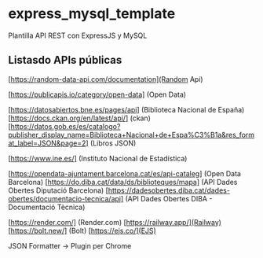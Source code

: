 # express_mysql_template
Plantilla API REST con ExpressJS y MySQL


## Listasdo APIs públicas
[https://random-data-api.com/documentation](Random Api)

[https://publicapis.io/category/open-data] (Open Data)

[https://datosabiertos.bne.es/pages/api] (Biblioteca Nacional de España)
[https://docs.ckan.org/en/latest/api/] (ckan)
[https://datos.gob.es/es/catalogo?publisher_display_name=Biblioteca+Nacional+de+Espa%C3%B1a&res_format_label=JSON&page=2] (Libros JSON)


[https://www.ine.es/] (Instituto Nacional de Estadística)

[https://opendata-ajuntament.barcelona.cat/es/api-cataleg] (Open Data Barcelona)
[https://do.diba.cat/data/ds/biblioteques/mapa] (API Dades Obertes Diputació Barcelona)
[https://dadesobertes.diba.cat/dades-obertes/documentacio-tecnica/api] (API Dades Obertes DIBA - Documentació Tècnica)

[https://render.com/] (Render.com)
[https://railway.app/](Railway)
[https://bolt.new/] (Bolt)
[https://ejs.co/](EJS)

JSON Formatter -> Plugin per Chrome